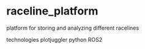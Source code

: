 # raceline_platform
platform for storing and analyzing different racelines

technologies
plotjuggler
python
ROS2